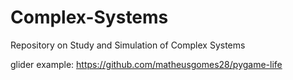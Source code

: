# Complex-Systems
Repository on Study and Simulation of Complex Systems


glider example: https://github.com/matheusgomes28/pygame-life
